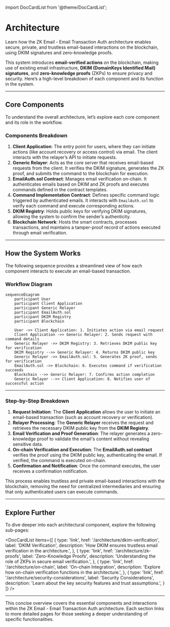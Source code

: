 import DocCardList from '@theme/DocCardList';

# Architecture

<div style={{fontSize: '1.2em'}}>
Learn how the ZK Email - Email Transaction Auth architecture enables secure, private, and trustless email-based interactions on the blockchain, using DKIM signatures and zero-knowledge proofs.
</div>

This system introduces **email-verified actions** on the blockchain, making use of existing email infrastructure, **DKIM (DomainKeys Identified Mail) signatures**, and **zero-knowledge proofs** (ZKPs) to ensure privacy and security. Here’s a high-level breakdown of each component and its function in the system.

---

## Core Components

To understand the overall architecture, let’s explore each core component and its role in the workflow.

### Components Breakdown

1. **Client Application**: The entry point for users, where they can initiate actions (like account recovery or access control) via email. The client interacts with the relayer’s API to initiate requests.
2. **Generic Relayer**: Acts as the core server that receives email-based requests from the client. It verifies the DKIM signature, generates the ZK proof, and submits the command to the blockchain for execution.
3. **EmailAuth.sol Contract**: Manages email verification on-chain. It authenticates emails based on DKIM and ZK proofs and executes commands defined in the contract templates.
4. **Command Implementation Contract**: Defines specific command logic triggered by authenticated emails. It interacts with `EmailAuth.sol` to verify each command and execute corresponding actions.
5. **DKIM Registry**: Holds public keys for verifying DKIM signatures, allowing the system to confirm the sender’s authenticity.
6. **Blockchain Network**: Hosts the smart contracts, processes transactions, and maintains a tamper-proof record of actions executed through email verification.

---

## How the System Works

The following sequence provides a streamlined view of how each component interacts to execute an email-based transaction.

### Workflow Diagram

```mermaid
sequenceDiagram
    participant User
    participant Client Application
    participant Generic Relayer
    participant EmailAuth.sol
    participant DKIM Registry
    participant Blockchain

    User ->> Client Application: 1. Initiates action via email request
    Client Application ->> Generic Relayer: 2. Sends request with command details
    Generic Relayer ->> DKIM Registry: 3. Retrieves DKIM public key for verification
    DKIM Registry -->> Generic Relayer: 4. Returns DKIM public key
    Generic Relayer ->> EmailAuth.sol: 5. Generates ZK proof, sends for verification
    EmailAuth.sol ->> Blockchain: 6. Executes command if verification succeeds
    Blockchain -->> Generic Relayer: 7. Confirms action completion
    Generic Relayer -->> Client Application: 8. Notifies user of successful action
```

---

### Step-by-Step Breakdown

1. **Request Initiation**: The **Client Application** allows the user to initiate an email-based transaction (such as account recovery or verification).
2. **Relayer Processing**: The **Generic Relayer** receives the request and retrieves the necessary DKIM public key from the **DKIM Registry**.
3. **Email Verification and Proof Generation**: The relayer generates a zero-knowledge proof to validate the email's content without revealing sensitive data.
4. **On-chain Verification and Execution**: The **EmailAuth.sol contract** verifies the proof using the DKIM public key, authenticating the email. If verified, the command is executed on-chain.
5. **Confirmation and Notification**: Once the command executes, the user receives a confirmation notification.

This process enables trustless and private email-based interactions with the blockchain, removing the need for centralized intermediaries and ensuring that only authenticated users can execute commands.

---

## Explore Further

To dive deeper into each architectural component, explore the following sub-pages:

<DocCardList 
  items={[
    {
      type: 'link',
      href: '/architecture/dkim-verification',
      label: 'DKIM Verification',
      description: 'How DKIM ensures trustless email verification in the architecture.',
    },
    {
      type: 'link',
      href: '/architecture/zk-proofs',
      label: 'Zero-Knowledge Proofs',
      description: 'Understanding the role of ZKPs in secure email verification.',
    },
    {
      type: 'link',
      href: '/architecture/on-chain',
      label: 'On-chain Integration',
      description: 'Explore how on-chain verification functions in the architecture.',
    },
    {
      type: 'link',
      href: '/architecture/security-considerations',
      label: 'Security Considerations',
      description: 'Learn about the key security features and trust assumptions.',
    }
  ]}
/>

---

This concise overview covers the essential components and interactions within the ZK Email - Email Transaction Auth architecture. Each section links to more detailed pages for those seeking a deeper understanding of specific functionalities.